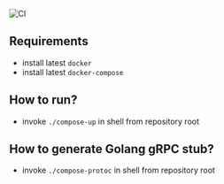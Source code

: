 ![CI](https://github.com/thearchitect/grpc-example/workflows/CI/badge.svg)

## Requirements
* install latest `docker`
* install latest `docker-compose`

## How to run?
* invoke `./compose-up` in shell from repository root

## How to generate Golang gRPC stub?
* invoke `./compose-protoc` in shell from repository root
